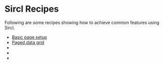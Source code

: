 ﻿Sircl Recipes
=============

Following are some recipes showing how to achieve common features using Sircl.

- [Basic page setup]()
- [Paged data grid](sircl-recip-pagedgrid.md)
- []()
- []()
- []()
